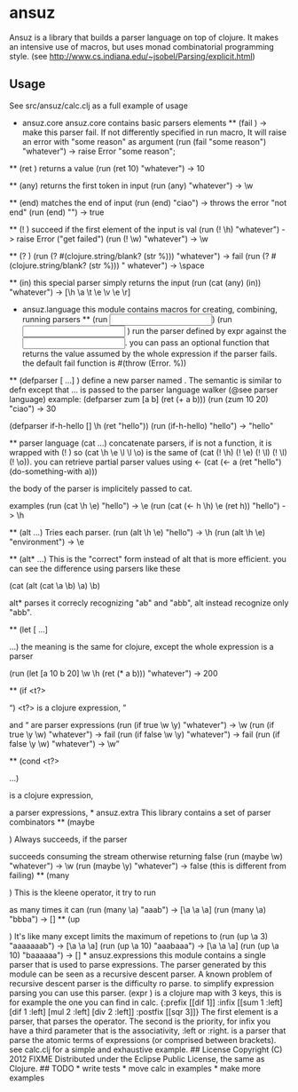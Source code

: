# ansuz
Ansuz is a library that builds a parser language on top of clojure. It makes
an intensive use of macros, but uses monad combinatorial programming style.
(see http://www.cs.indiana.edu/~jsobel/Parsing/explicit.html)

## Usage
See src/ansuz/calc.clj as a full example of usage

* ansuz.core
  ansuz.core contains basic parsers elements
** (fail <reason>) -> make this parser fail. If not differently specified in
   run macro, It will raise an error with "some reason" as argument
   (run (fail "some reason") "whatever") 
   -> raise Error "some reason";

** (ret <val>) returns a value
   (run (ret 10) "whatever") -> 10

** (any) returns the first token in input
   (run (any) "whatever") -> \w

** (end) matches the end of input
   (run (end) "ciao") -> throws the error "not end"
   (run (end) "") -> true

** (! <val>) succeed if the first element of the input is val
   (run (! \h) "whatever")
   -> raise Error ("get failed")
   (run (! \w) "whatever") -> \w

** (? <test>)
   (run (? #(clojure.string/blank? (str %))) "whatever")
   -> fail
   (run (? #(clojure.string/blank? (str %))) " whatever")
   -> \space

** (in) 
   this special parser simply returns the input 
   (run (cat (any) (in)) "whatever") -> [\h \a \t \e \v \e \r]

* ansuz.language
  this module contains macros for creating, combining, running parsers
** (run <expr> <input>)
   (run <expr> <input> <fail>)
   run the parser defined by expr against the <input>.
   you can pass an optional function <fail> that returns the value
   assumed by the whole expression if the parser fails.
   the default fail function is #(throw (Error. %))

** (defparser <name> [<arg> ...] <body>) 
   define a new parser named <name>. The semantic is similar to defn 
   except that <body> ... is passed to the parser language walker 
   (@see parser language)
   example:
   (defparser zum [a b] (ret (+ a b)))
   (run (zum 10 20) "ciao") -> 30
   
   (defparser if-h-hello [] \h (ret "hello"))
   (run (if-h-hello) "hello") -> "hello"

** parser language
   (cat <pn> ...)
   concatenate parsers, if <pn> is not a function, it is wrapped with
   (! <pn>) so (cat \h \e \l \l \o) is the same of 
   (cat (! \h) (! \e) (! \l) (! \l) (! \o)).
   you can retrieve partial parser values using <-
   (cat (<- a (ret "hello")
        (do-something-with a)))

   the body of the parser is implicitely passed to cat.

   examples
   (run (cat \h \e) "hello") -> \e
   (run (cat (<- h \h) \e (ret h)) "hello") -> \h
   

** (alt <pn> ...)
   Tries each <pn> parser.
   (run (alt \h \e) "hello") -> \h
   (run (alt \h \e) "environment")  -> \e
   	
** (alt* <pn> ...)
   This is the "correct" form instead of alt that is more efficient.
   you can see the difference using parsers like these

   (cat (alt (cat \a \b) \a) \b)
   
   alt* parses it correcly recognizing "ab" and "abb", alt instead
   recognize only "abb".

** (let [<key> <val> ...] <p> ...)
   the meaning is the same for clojure, except the whole expression 
   is a parser
   
   (run (let [a 10 b 20] \w \h (ret (* a b))) "whatever") -> 200

** (if <t?> <p> <q>)
   <t?> is a clojure expression, <p> and <q> are parser expressions
   (run (if true \w \y) "whatever") -> \w
   (run (if true \y \w) "whatever") -> fail
   (run (if false \w \y) "whatever") -> fail
   (run (if false \y \w) "whatever") -> \w

** (cond <t?> <p> ...)
   <?t> is a clojure expression, <p> a parser expressions,
    

* ansuz.extra
  This library contains a set of parser combinators

** (maybe <p>)
   Always succeeds, if the parser <p> succeeds consuming the stream
   otherwise returning false
   (run (maybe \w) "whatever") -> \w
   (run (maybe \y) "whatever") -> false (this is different from failing)
   
** (many <p>)
   This is the kleene operator, it try to run <p> as many times it can
   (run (many \a) "aaab") -> [\a \a \a]
   (run (many \a) "bbba") -> []

** (up <p> <num>)
   It's like many except limits the maximum of repetions to <num>
   (run (up \a 3) "aaaaaaab") -> [\a \a \a]
   (run (up \a 10) "aaabaaa") -> [\a \a \a]
   (run (up \a 10) "baaaaaa") -> []

* ansuz.expressions
  this module contains a single parser that is used to parse expressions.
  The parser generated by this module can be seen as a recursive descent parser.
  A known problem of recursive descent parser is the difficulty ro parse.
  to simplify expression parsing you can use this parser.

  (expr <op-table> <term>)
  <op-table> is a clojure map with 3 keys, this is for example the one you 
  can find in calc.
 
  {:prefix [[dif 1]]
    :infix [[sum 1 :left]
           [dif 1 :left]
           [mul 2 :left]
           [div 2 :left]]
   :postfix [[sqr 3]]}

   The first element is a parser, that parses the operator.  The second is the
   priority, for infix you have a third parameter that is the associativity, 
   :left or :right.

   <term> is a parser that parse the atomic terms of expressions (or comprised
   between brackets). see calc.clj for a simple and exhaustive example.

## License

Copyright (C) 2012 FIXME

Distributed under the Eclipse Public License, the same as Clojure.

## TODO
* write tests
* move calc in examples
* make more examples
